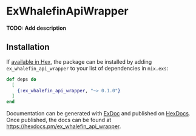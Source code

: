 # ExWhalefinApiWrapper

**TODO: Add description**

## Installation

If [available in Hex](https://hex.pm/docs/publish), the package can be installed
by adding `ex_whalefin_api_wrapper` to your list of dependencies in `mix.exs`:

```elixir
def deps do
  [
    {:ex_whalefin_api_wrapper, "~> 0.1.0"}
  ]
end
```

Documentation can be generated with [ExDoc](https://github.com/elixir-lang/ex_doc)
and published on [HexDocs](https://hexdocs.pm). Once published, the docs can
be found at <https://hexdocs.pm/ex_whalefin_api_wrapper>.

